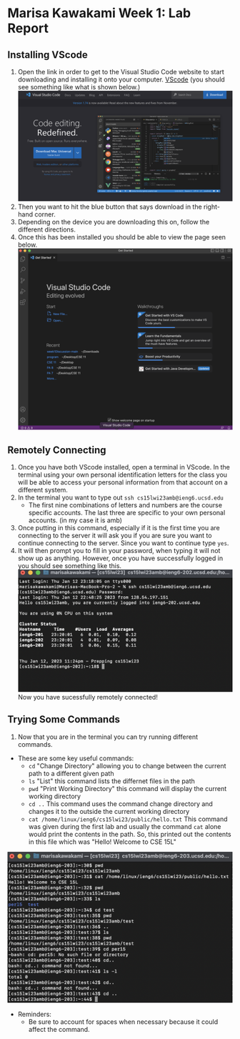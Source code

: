 # Marisa Kawakami Week 1: Lab Report 

## Installing VScode 
1. Open the link in order to get to the Visual Studio Code website to start downloading and installing it onto your computer. 
[VScode](https://code.visualstudio.com/) (you should see something like what is shown below.) 
![Image](website.png)
2. Then you want to hit the blue button that says download in the right-hand corner. 
3. Depending on the device you are downloading this on, follow the different directions. 
4. Once this has been installed you should be able to view the page seen below. 
![Image](VSCstarterpage.png)

## Remotely Connecting 
1. Once you have both VScode installed, open a terminal in VScode. In the terminal using your own personal identification letters for the class you will be able to access your personal information from that account on a different system. 
2. In the terminal you want to type out `ssh cs15lwi23amb@ieng6.ucsd.edu`
   - The first nine combinations of letters and numbers are the course specific accounts. The last three are specific to your own personal accounts. (in my case it is amb)
4. Once putting in this command, especially if it is the first time you are connecting to the server it will ask you if you are sure you want to continue connecting to the server. Since you want to continue type `yes`.
5. It will then prompt you to fill in your password, when typing it will not show up as anything. However, once you have successfully logged in you should see something like this. 
![Image](RemotelyConnecting.png)
Now you have sucessfully remotely connected! 
## Trying Some Commands 
1. Now that you are in the terminal you can try running different commands.
- These are some key useful commands:
   - `cd`  "Change Directory" allowing you to change between the current path to a different given path 
   - `ls`  "List" this command lists the differnet files in the path 
   - `pwd`  "Print Working Directory" this command will display the current working directory 
   - `cd ..`  This command uses the command change directory and changes it to the outside the current working directory
   - `cat /home/linux/ieng6/cs15lwi23/public/hello.txt`  This command was given during the first lab and usually the command `cat` alone would print the contents in the path. So, this printed out the contents in this file which was "Hello! Welcome to CSE 15L"

![Image](RunningCommands.png)
- Reminders:
   - Be sure to account for spaces when necessary because it could affect the command. 

